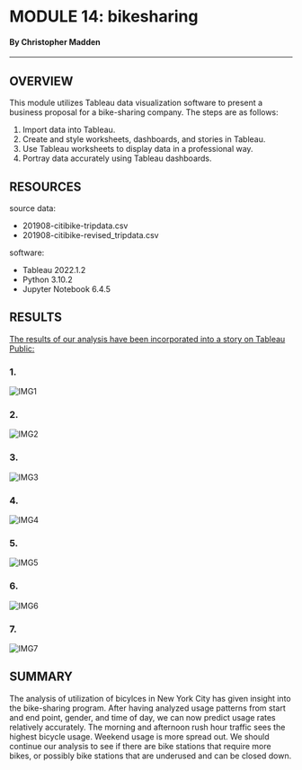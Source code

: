 # MODULE 14: bikesharing
#### By Christopher Madden

---

## OVERVIEW
This module utilizes Tableau data visualization software to present a business proposal for a bike-sharing company.  The steps are as follows:
1. Import data into Tableau.
2. Create and style worksheets, dashboards, and stories in Tableau.
3. Use Tableau worksheets to display data in a professional way.
4. Portray data accurately using Tableau dashboards.


## RESOURCES
source data:
 - 201908-citibike-tripdata.csv
 - 201908-citibike-revised_tripdata.csv

software:
 - Tableau 2022.1.2
 - Python 3.10.2
 - Jupyter Notebook 6.4.5


## RESULTS
[The results of our analysis have been incorporated into a story on Tableau Public:](https://public.tableau.com/app/profile/christopher.madden/viz/NYC_CitiBike_Visualizations_16544752611810/FinalPresentation?publish=yes)

### 1.
![IMG1](https://github.com/maddenc33/bikesharing/blob/main/Images/img1.png?raw=true)

### 2.
![IMG2](https://github.com/maddenc33/bikesharing/blob/main/Images/img2.png?raw=true)

### 3.
![IMG3](https://github.com/maddenc33/bikesharing/blob/main/Images/img3.png?raw=true)

### 4.
![IMG4](https://github.com/maddenc33/bikesharing/blob/main/Images/img4.png?raw=true)

### 5.
![IMG5](https://github.com/maddenc33/bikesharing/blob/main/Images/img5.png?raw=true)

### 6.
![IMG6](https://github.com/maddenc33/bikesharing/blob/main/Images/img6.png?raw=true)
### 7.
![IMG7](https://github.com/maddenc33/bikesharing/blob/main/Images/img7.png?raw=true)

## SUMMARY
The analysis of utilization of bicylces in New York City has given insight into the bike-sharing program.  After having analyzed usage patterns from start and end point, gender, and time of day, we can now predict usage rates relatively accurately.  The morning and afternoon rush hour traffic sees the highest bicycle usage.  Weekend usage is more spread out.  We should continue our analysis to see if there are bike stations that require more bikes, or possibly bike stations that are underused and can be closed down.
